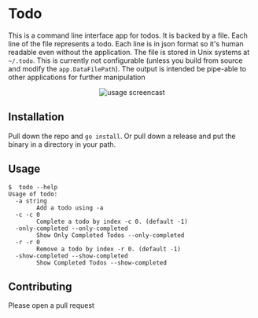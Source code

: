 # Todo

This is a command line interface app for todos. It is backed by a file. Each
line of the file represents a todo. Each line is in json format so it's
human readable even without the application. The file is stored in Unix systems
at `~/.todo`. This is currently not configurable (unless you build from source
and modify the `app.DataFilePath`). The output is intended be pipe-able to
other applications for further manipulation

<p style="text-align:center">
<img alt="usage screencast" src="https://user-images.githubusercontent.com/348407/31581016-b281e15e-b12d-11e7-8d95-50366f6af938.gif" />
</p>

## Installation

Pull down the repo and `go install`. Or pull down a release and put the binary
in a directory in your path.

## Usage

```
$  todo --help
Usage of todo:
  -a string
    	Add a todo using -a
  -c -c 0
    	Complete a todo by index -c 0. (default -1)
  -only-completed --only-completed
    	Show Only Completed Todos --only-completed
  -r -r 0
    	Remove a todo by index -r 0. (default -1)
  -show-completed --show-completed
    	Show Completed Todos --show-completed
```

## Contributing

Please open a pull request
